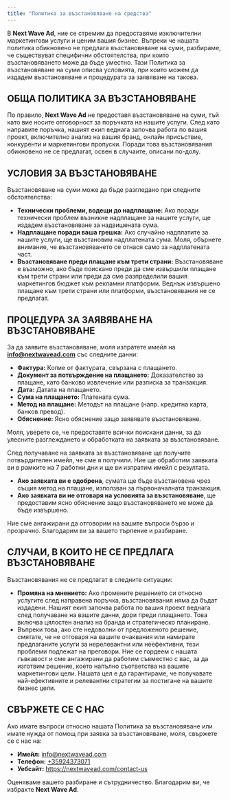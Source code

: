 ```yaml
---
title: "Политика за възстановяване на средства"
---
```


В **Next Wave Ad**, ние се стремим да предоставяме изключителни маркетингови услуги и ценим вашия бизнес. Въпреки че нашата политика обикновено не предлага възстановяване на суми, разбираме, че съществуват специфични обстоятелства, при които възстановяването може да бъде уместно. Тази Политика за възстановяване на суми описва условията, при които можем да издадем възстановяване и процедурата за заявяване на такова.

## **ОБЩА ПОЛИТИКА ЗА ВЪЗСТАНОВЯВАНЕ**

По правило, **Next Wave Ad** не предоставя възстановяване на суми, тъй като вие носите отговорност за поръчката на нашите услуги. След като направите поръчка, нашият екип веднага започва работа по вашия проект, включително анализ на вашия бранд, онлайн присъствие, конкуренти и маркетингови пропуски. Поради това възстановявания обикновено не се предлагат, освен в случаите, описани по-долу.

## **УСЛОВИЯ ЗА ВЪЗСТАНОВЯВАНЕ**

Възстановяване на суми може да бъде разгледано при следните обстоятелства:

- **Технически проблеми, водещи до надплащане:** Ако поради технически проблем възникне надплащане за нашите услуги, ще издадем възстановяване за надвишената сума.
- **Надплащане поради ваша грешка:** Ако случайно надплатите за нашите услуги, ще възстановим надплатената сума. Моля, обърнете внимание, че възстановяването се отнася само за надплатената част.
- **Възстановяване преди плащане към трети страни:** Възстановяване е възможно, ако бъде поискано преди да сме извършили плащане към трети страни или преди да сме разпределили вашия маркетингов бюджет към рекламни платформи. Веднъж извършено плащане към трети страни или платформи, възстановявания не се предлагат.

## **ПРОЦЕДУРА ЗА ЗАЯВЯВАНЕ НА ВЪЗСТАНОВЯВАНЕ**

За да заявите възстановяване, моля изпратете имейл на **info@nextwavead.com** със следните данни:

- **Фактура:** Копие от фактурата, свързана с плащането.
- **Документ за потвърждение на плащането:** Доказателство за плащане, като банково извлечение или разписка за транзакция.
- **Дата:** Датата на плащането.
- **Сума на плащането:** Платената сума.
- **Метод на плащане:** Методът на плащане (напр. кредитна карта, банков превод).
- **Обяснение:** Ясно обяснение защо заявявате възстановяване.

Моля, уверете се, че предоставяте всички поискани данни, за да улесните разглеждането и обработката на заявката за възстановяване.

След получаване на заявката за възстановяване ще получите потвърдителен имейл, че сме я получили. Ние ще обработим заявката ви в рамките на 7 работни дни и ще ви изпратим имейл с резултата.

- **Ако заявката ви е одобрена**, сумата ще бъде възстановена чрез същия метод на плащане, използван за първоначалната транзакция.
- **Ако заявката ви не отговаря на условията за възстановяване**, ще предоставим ясно обяснение защо възстановяването не може да бъде извършено.

Ние сме ангажирани да отговорим на вашите въпроси бързо и прозрачно. Благодарим ви за вашето търпение и разбиране.

## **СЛУЧАИ, В КОИТО НЕ СЕ ПРЕДЛАГА ВЪЗСТАНОВЯВАНЕ**

Възстановявания не се предлагат в следните ситуации:

- **Промяна на мнението:** Ако промените решението си относно услугите след направена поръчка, възстановявания няма да бъдат издадени. Нашият екип започва работа по вашия проект веднага след получаване на вашите данни, дори преди плащането. Това включва цялостен анализ на бранда и стратегическо планиране.
- Въпреки това, ако сте недоволни от предложеното решение, смятате, че не отговаря на вашите очаквания или намирате предлаганите услуги за нерелевантни или неефективни, тези проблеми подлежат на преговори. Ние се гордеем с нашата гъвкавост и сме ангажирани да работим съвместно с вас, за да изготвим решение, което напълно съответства на вашите маркетингови цели. Нашата цел е да гарантираме, че получавате най-ефективните и релевантни стратегии за постигане на вашите бизнес цели.

## **СВЪРЖЕТЕ СЕ С НАС**

Ако имате въпроси относно нашата Политика за възстановяване или имате нужда от помощ при заявка за възстановяване, моля, свържете се с нас на:

- **Имейл:** info@nextwavead.com
- **Телефон:** [+35924373071](tel:+35924373071)
- **Уебсайт:** [](https://nextwavead.com)https://nextwavead.com/contact-us

Оценяваме вашето разбиране и сътрудничество. Благодарим ви, че избрахте **Next Wave Ad**.
